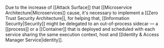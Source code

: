Due to the increase of [[Attack Surface]] that [[Microservice Architecture|Microservices]] cause, it's necessary to implement a [[Zero Trust Security Architecture]], for helping that, [[Information Security|Security]] might be delegated to an out-of-process sidecar — a [[process]] or a [[Container]] that is deployed and scheduled with each service sharing the same execution context, host and [[Identity & Access Manager Service|identity]].